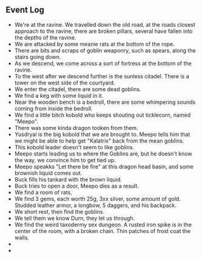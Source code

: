 
## Event Log

- We're at the ravine. We travelled down the old road, at the roads closest approach to the ravine, there are broken pillars, several have fallen into the depths of the ravine.
- We are attacked by some meanie rats at the bottom of the rope.
- There are bits and scraps of goblin weaponry, such as spears, along the stairs going down.
- As we descend, we come across a sort of fortress at the bottom of the ravine.
- To the west after we descend further is the sunless citadel. There is a tower on the west side of the courtyard.
- We enter the citadel, there are some dead goblins.
- We find a keg with some liquid in it.
- Near the wooden bench is a bedroll, there are some whimpering sounds coming from inside the bedroll.
- We find a little bitch kobold who keeps shouting out ticklecorn, named "Meepo".
- There was some kinda dragon tooken from them.
- Yusdryal is the big kobold that we are brought to. Meepo tells him that we might be able to help get "Kalatrix" back from the mean goblins.
- This kobold leader doesn't seem to like goblins.
- Meepo starts leading us to where the Goblins are, but he doesn't know the way, we convince him to get tied up.
- Meepo speakks "Let there be fire" at this dragon head basin, and some brownish liquid comes out.
- Buck fills his tankard with the brown liquid.
- Buck tries to open a door, Meepo dies as a result.
- We find a room of rats,
- We find 3 gems, each worth 25g, 3xx silver, some amount of gold. Studded leather armor, a longbow, 5 daggers, and his backpack.
- We short rest, then find the goblins.
- We tell them we know Durn, they let us through.
- We find the weird taxodermy sex dungeon. A rusted iron spike is in the center of the room, with a broken chain. Thin patches of frost coat the walls.
- 
- 